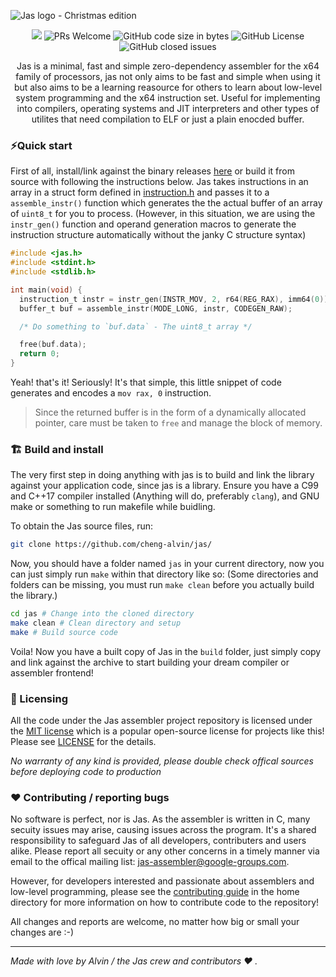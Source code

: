 <!-- ![Jas logo](https://github.com/cheng-alvin/jas/blob/main/logo.png) -->
![Jas logo -  Christmas edition](https://github.com/user-attachments/assets/804d9479-77d2-4342-8f54-500a5f9d09fa)
<p align="center">


  <!-- ALL-CONTRIBUTORS-BADGE:START - Do not remove or modify this section -->
<img src='https://img.shields.io/badge/all_contributors-1-orange.svg?style=flat-square' />
<!-- ALL-CONTRIBUTORS-BADGE:END -->
<img alt='PRs Welcome' src='https://img.shields.io/badge/PRs-welcome-brightgreen.svg?style=shields'/>
  <img alt="GitHub code size in bytes" src="https://img.shields.io/github/languages/code-size/cheng-alvin/jas">
  <img alt="GitHub License" src="https://img.shields.io/github/license/cheng-alvin/jas">
  <img alt="GitHub closed issues" src="https://img.shields.io/github/issues-closed/cheng-alvin/jas"/>
</p>

<p align="center" padding="10px"> Jas is a minimal, fast and simple zero-dependency assembler for the x64 family of processors, jas not only aims to be fast and simple when using it but also aims to be a learning reasource for others to learn about low-level system programming and the x64 instruction set. Useful for implementing into compilers, operating systems and JIT interpreters and other types of utilites that need compilation to ELF or just a plain enocded buffer. </p>

### ⚡Quick start
First of all, install/link against the binary releases [here](https://github.com/cheng-alvin/jas/releases) or build it from source with following the instructions below. Jas takes instructions in an array in a struct form defined in [instruction.h](https://github.com/cheng-alvin/jas/blob/0faa905be7cb1238796af46552b3271a11b4e2dd/libjas/instruction.h) and passes it to a `assemble_instr()` function which generates the the actual buffer of an array of `uint8_t` for you to process. (However, in this situation, we are using the `instr_gen()` function and operand generation macros to generate the instruction structure automatically without the janky C structure syntax)
```c
#include <jas.h>
#include <stdint.h>
#include <stdlib.h>

int main(void) {
  instruction_t instr = instr_gen(INSTR_MOV, 2, r64(REG_RAX), imm64(0));
  buffer_t buf = assemble_instr(MODE_LONG, instr, CODEGEN_RAW);

  /* Do something to `buf.data` - The uint8_t array */

  free(buf.data);
  return 0;
}
```

Yeah! that's it! Seriously! It's that simple, this little snippet of code generates and encodes a  `mov rax, 0` instruction.

> Since the returned buffer is in the form of a dynamically allocated pointer, care must be taken to `free` and manage the block of memory.

### 🏗️ Build and install
The very first step in doing anything with jas is to build and link the library against your application code, since jas is a library. Ensure you have a C99 and C++17 compiler installed (Anything will do, preferably `clang`), and GNU make or something to run makefile while buidling. 

To obtain the Jas source files, run:
``` bash
git clone https://github.com/cheng-alvin/jas/
```

Now, you should have a folder named `jas` in your current directory, now you can just simply run `make` within that directory like so:
(Some directories and folders can be missing, you must run `make clean` before you actually build the library.)

``` bash
cd jas # Change into the cloned directory
make clean # Clean directory and setup
make # Build source code
```

Voila! Now you have a built copy of Jas in the `build` folder, just simply copy and link against the archive to start building your dream compiler or assembler frontend!

### 📝 Licensing 
All the code under the Jas assembler project repository is licensed under the [MIT license](https://en.wikipedia.org/wiki/MIT_License) which is a popular open-source license for projects like this! Please see [LICENSE](https://github.com/cheng-alvin/jas/blob/main/LICENSE) for the details.

*No warranty of any kind is provided, please double check offical sources before deploying code to production*

### ❤️ Contributing / reporting bugs
No software is perfect, nor is Jas. As the assembler is written in C, many secuity issues may arise, causing issues across the program. It's a shared responsibility to safeguard Jas of all developers, contributers and users alike. Please report all secuity or any other concerns in a timely manner via email to the offical mailing list: jas-assembler@google-groups.com.

However, for developers interested and passionate about assemblers and low-level programming, please see the [contributing guide](https://github.com/cheng-alvin/jas/blob/a02fea10d9d398ef63a9fc9419ce54d8b406c3a5/CONTRIBUTING.txt) in the home directory for more information on how to contribute code to the repository! 

All changes and reports are welcome, no matter how big or small your changes are :-)

---
*Made with love by Alvin / the Jas crew and contributors ❤️ .* 
